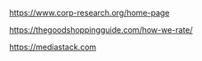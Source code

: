 https://www.corp-research.org/home-page

https://thegoodshoppingguide.com/how-we-rate/

https://mediastack.com
